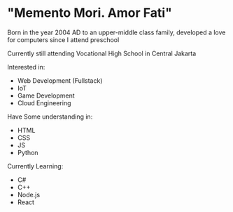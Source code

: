 <h1>"Memento Mori. Amor Fati"</h1>

Born in the year 2004 AD to an upper-middle class family, developed a love for computers since I attend preschool

Currently still attending Vocational High School in Central Jakarta

Interested in:
- Web Development (Fullstack)
- IoT
- Game Development
- Cloud Engineering

Have Some understanding in:
- HTML
- CSS
- JS
- Python

Currently Learning:
- C#
- C++
- Node.js
- React

<!---
Cydnirn/Cydnirn is a ✨ special ✨ repository because its `README.md` (this file) appears on your GitHub profile.
You can click the Preview link to take a look at your changes.
--->
